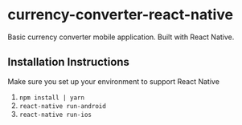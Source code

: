 # currency-converter-react-native
Basic currency converter mobile application. Built with React Native.

## Installation Instructions

Make sure you set up your environment to support React Native

1. `npm install | yarn`
1. `react-native run-android`
1. `react-native run-ios`
